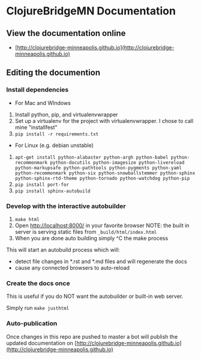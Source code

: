 # ClojureBridgeMN Documentation

## View the documentation online

* [http://clojurebridge-minneapolis.github.io](http://clojurebridge-minneapolis.github.io)

## Editing the documention

### Install dependencies

* For Mac and WIndows
 1. Install python, pip, and virtualenvwrapper
 2. Set up a virtualenv for the project with virtualenvwrapper. I chose to call mine "installfest"
 3. `pip install -r requirements.txt`
* For Linux (e.g. debian unstable)
 1. `apt-get install python-alabaster python-argh python-babel python-recommonmark python-docutils python-imagesize python-livereload python-markupsafe python-pathtools python-pygments python-yaml python-recommonmark python-six python-snowballstemmer python-sphinx python-sphinx-rtd-theme python-tornado python-watchdog python-pip`
 2. `pip install port-for`
 3. `pip install sphinx-autobuild`

### Develop with the interactive autobuilder

1. `make html`
2. Open [http://localhost:8000/](http://localhost:8000/) in your favorite browser
  NOTE: the built in server is serving static files from `_build/html/index.html`
3. When you are done auto building simply ^C the make process

This will start an autobuild process which will:
* detect file changes in *.rst and *.md files and will regenerate the docs
* cause any connected browsers to auto-reload

### Create the docs once

This is useful if you do NOT want the autobuilder or built-in web server.

Simply run `make justhtml`

### Auto-publication

Once changes in this repo are pushed to master a bot will
publish the updated documentation on [http://clojurebridge-minneapolis.github.io](http://clojurebridge-minneapolis.github.io)
